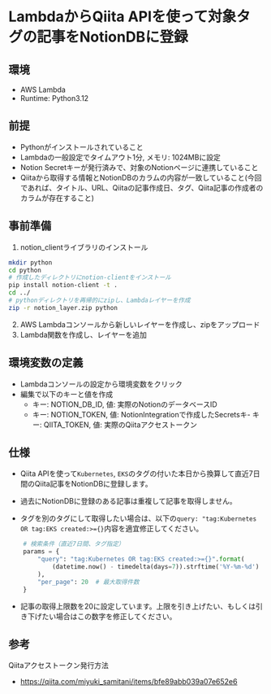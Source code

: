 # LambdaからQiita APIを使って対象タグの記事をNotionDBに登録

## 環境
- AWS Lambda
- Runtime: Python3.12

## 前提
- Pythonがインストールされていること
- Lambdaの一般設定でタイムアウト1分, メモリ: 1024MBに設定
- Notion Secretキーが発行済みで、対象のNotionページに連携していること
- Qiitaから取得する情報とNotionDBのカラムの内容が一致していること(今回であれば、タイトル、URL、Qiitaの記事作成日、タグ、Qiita記事の作成者のカラムが存在すること)

## 事前準備
1. notion_clientライブラリのインストール
```bash
mkdir python
cd python
# 作成したディレクトリにnotion-clientをインストール
pip install notion-client -t .
cd ../
# pythonディレクトリを再帰的にzipし、Lambdaレイヤーを作成
zip -r notion_layer.zip python
```

2. AWS Lambdaコンソールから新しいレイヤーを作成し、zipをアップロード
3. Lambda関数を作成し、レイヤーを追加

## 環境変数の定義
- Lambdaコンソールの設定から環境変数をクリック
- 編集で以下のキーと値を作成
    - キー: NOTION_DB_ID, 値: 実際のNotionのデータベースID
    - キー: NOTION_TOKEN, 値: NotionIntegrationで作成したSecretsキ- キー: QIITA_TOKEN, 値: 実際のQiitaアクセストークン

## 仕様
- Qiita APIを使って`Kubernetes`, `EKS`のタグの付いた本日から換算して直近7日間のQiita記事をNotionDBに登録します。
- 過去にNotionDBに登録のある記事は重複して記事を取得しません。

- タグを別のタグにして取得したい場合は、以下の`query: "tag:Kubernetes OR tag:EKS created:>={}`内容を適宜修正してください。
```python
    # 検索条件（直近7日間、タグ指定）
    params = {
        "query": "tag:Kubernetes OR tag:EKS created:>={}".format(
            (datetime.now() - timedelta(days=7)).strftime('%Y-%m-%d')
        ),
        "per_page": 20  # 最大取得件数
    }
```
- 記事の取得上限数を20に設定しています。上限を引き上げたい、もしくは引き下げたい場合はこの数字を修正してください。


## 参考
Qiitaアクセストークン発行方法
- https://qiita.com/miyuki_samitani/items/bfe89abb039a07e652e6